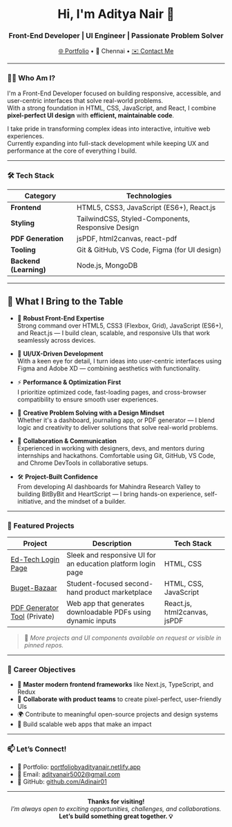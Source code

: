 <h1 align="center">Hi, I'm Aditya Nair 👋</h1>
<h3 align="center">Front-End Developer | UI Engineer | Passionate Problem Solver</h3>

<p align="center">
  <a href="https://aditya-nair-portfolio.vercel.app" target="_blank">🌐 Portfolio</a> • 
  📍 Chennai • 
  <a href="mailto:adityanair5002@gmail.com">✉️ Contact Me</a>
</p>

---

### 👨‍💻 Who Am I?

I'm a Front-End Developer focused on building responsive, accessible, and user-centric interfaces that solve real-world problems.  
With a strong foundation in HTML, CSS, JavaScript, and React, I combine **pixel-perfect UI design** with **efficient, maintainable code**.

I take pride in transforming complex ideas into interactive, intuitive web experiences.  
Currently expanding into full-stack development while keeping UX and performance at the core of everything I build.

---

### 🛠️ Tech Stack

| Category          | Technologies                                                                 |
|------------------|-------------------------------------------------------------------------------|
| **Frontend**      | HTML5, CSS3, JavaScript (ES6+), React.js                                     |
| **Styling**       | TailwindCSS, Styled-Components, Responsive Design                            |
| **PDF Generation**| jsPDF, html2canvas, react-pdf                                                 |
| **Tooling**       | Git & GitHub, VS Code, Figma (for UI design)                                 |
| **Backend (Learning)** | Node.js, MongoDB                                                        |

---

## 🧰 What I Bring to the Table

- 🔹 **Robust Front-End Expertise**  
  Strong command over HTML5, CSS3 (Flexbox, Grid), JavaScript (ES6+), and React.js — I build clean, scalable, and responsive UIs that work seamlessly across devices.

- 🎯 **UI/UX-Driven Development**  
  With a keen eye for detail, I turn ideas into user-centric interfaces using Figma and Adobe XD — combining aesthetics with functionality.

- ⚡ **Performance & Optimization First**  
  I prioritize optimized code, fast-loading pages, and cross-browser compatibility to ensure smooth user experiences.

- 🧠 **Creative Problem Solving with a Design Mindset**  
  Whether it's a dashboard, journaling app, or PDF generator — I blend logic and creativity to deliver solutions that solve real-world problems.

- 🤝 **Collaboration & Communication**  
  Experienced in working with designers, devs, and mentors during internships and hackathons. Comfortable using Git, GitHub, VS Code, and Chrome DevTools in collaborative setups.

- 🛠️ **Project-Built Confidence**  
  From developing AI dashboards for Mahindra Research Valley to building BitByBit and HeartScript — I bring hands-on experience, self-initiative, and the mindset of a builder.



---

### 📂 Featured Projects

| Project               | Description                                                                 | Tech Stack                    |
|-----------------------|-----------------------------------------------------------------------------|-------------------------------|
| [Ed-Tech Login Page](https://github.com/Adinair01/Ed-Tech-Login-page) | Sleek and responsive UI for an education platform login page       | HTML, CSS                     |
| [Buget-Bazaar](https://github.com/Adinair01/Buget-Bazaar-)         | Student-focused second-hand product marketplace                    | HTML, CSS, JavaScript         |
| [PDF Generator Tool]() (Private)     | Web app that generates downloadable PDFs using dynamic inputs      | React.js, html2canvas, jsPDF  |

> 📌 *More projects and UI components available on request or visible in pinned repos.*

---

### 🎯 Career Objectives

- 🧠 **Master modern frontend frameworks** like Next.js, TypeScript, and Redux  
- 🤝 **Collaborate with product teams** to create pixel-perfect, user-friendly UIs  
- 🌍 Contribute to meaningful open-source projects and design systems  
- 🚀 Build scalable web apps that make an impact  

---

### 📫 Let’s Connect!

- 💼 Portfolio: [portfoliobyadityanair.netlify.app](https://portfoliobyadityanair.netlify.app/#home)  
- 📧 Email: [adityanair5002@gmail.com](mailto:adityanair5002@gmail.com)  
- 🔗 GitHub: [github.com/Adinair01](https://github.com/Adinair01)

---

<p align="center">
  <strong>Thanks for visiting!</strong><br/>
  <i>I’m always open to exciting opportunities, challenges, and collaborations.</i><br/>
  <b>Let’s build something great together. 💡</b>
</p>
